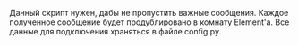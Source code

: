 Данный скрипт нужен, дабы не пропустить важные сообщения.
Каждое полученное сообщение будет продублировано в комнату Element'а.
Все данные для подключения храняться в файле config.py.
